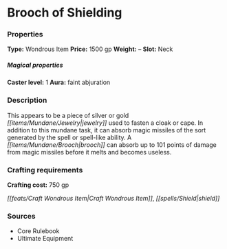 ﻿---
Title: "Brooch of Shielding"
Type: "Wondrous Item"
Price: "1500 gp"
Weight: "–"
Slot: "Neck"
Caster level: "1"
Aura: "faint abjuration"
Description: |
  "This appears to be a piece of silver or gold jewelry used to fasten a cloak or cape. In addition to this mundane task, it can absorb _magic missiles_ of the sort generated by the spell or spell-like ability. A brooch can absorb up to 101 points of damage from _magic missiles_ before it melts and becomes useless."
Crafting cost: "750 gp"
Sources: "['Core Rulebook', 'Ultimate Equipment']"
---

# Brooch of Shielding

### Properties

**Type:** Wondrous Item **Price:** 1500 gp **Weight:** – **Slot:** Neck

##### Magical properties

**Caster level:** 1 **Aura:** faint abjuration

### Description

This appears to be a piece of silver or gold _[[items/Mundane/Jewelry|jewelry]]_ used to fasten a cloak or cape. In addition to this mundane task, it can absorb magic missiles of the sort generated by the spell or spell-like ability. A _[[items/Mundane/Brooch|brooch]]_ can absorb up to 101 points of damage from magic missiles before it melts and becomes useless.

### Crafting requirements

**Crafting cost:** 750 gp

_[[feats/Craft Wondrous Item|Craft Wondrous Item]]_, _[[spells/Shield|shield]]_

### Sources

* Core Rulebook
* Ultimate Equipment